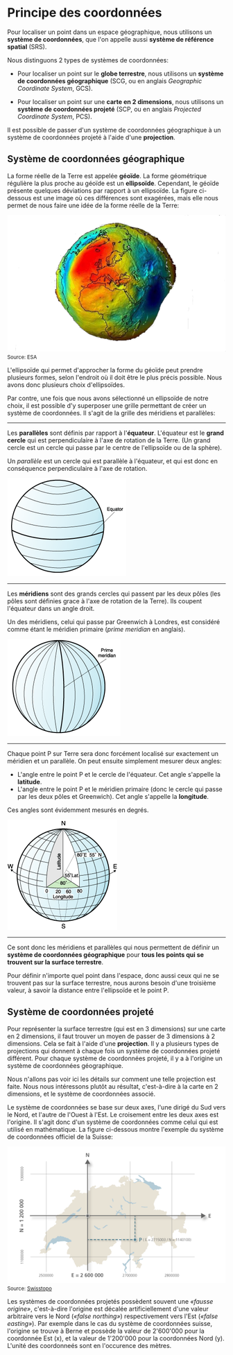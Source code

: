 # Principe des coordonnées

Pour localiser un point dans un espace géographique, nous utilisons un **système de coordonnées**, que l'on appelle aussi **système de référence spatial** (SRS).

Nous distinguons 2 types de systèmes de coordonnées:

- Pour localiser un point sur le **globe terrestre**, nous utilisons un **système de coordonnées géographique** (SCG, ou en anglais *Geographic Coordinate System*, GCS).

- Pour localiser un point sur une **carte en 2 dimensions**, nous utilisons un **système de coordonnées projeté** (SCP, ou en anglais *Projected Coordinate System*, PCS).

Il est possible de passer d'un système de coordonnées géographique à un système de coordonnées projeté à l'aide d'une **projection**.


## Système de coordonnées géographique

La forme réelle de la Terre est appelée **géoïde**. La forme géométrique régulière la plus proche au géoïde est un **ellipsoïde**. Cependant, le géoïde présente quelques déviations par rapport à un ellipsoïde. La figure ci-dessous est une image où ces différences sont exagérées, mais elle nous permet de nous faire une idée de la forme réelle de la Terre:

![Géoïde](assets/geoide_transp.png)  
<small>Source: ESA</small>

L'ellipsoïde qui permet d'approcher la forme du géoïde peut prendre plusieurs formes, selon l'endroit où il doit être le plus précis possible. Nous avons donc plusieurs choix d'ellipsoïdes.

Par contre, une fois que nous avons sélectionné un ellipsoïde de notre choix, il est possible d'y superposer une grille permettant de créer un système de coordonnées. Il s'agit de la grille des méridiens et parallèles:

---

Les **parallèles** sont définis par rapport à l'**équateur**. L'équateur est le **grand cercle** qui est perpendiculaire à l'axe de rotation de la Terre. (Un grand cercle est un cercle qui passe par le centre de l'ellipsoïde ou de la sphère).

Un *parallèle* est un cercle qui est parallèle à l'équateur, et qui est donc en conséquence perpendiculaire à l'axe de rotation.

![](assets/latitude.png)

---

Les **méridiens** sont des grands cercles qui passent par les deux pôles (les pôles sont définies grace à l'axe de rotation de la Terre). Ils coupent l'équateur dans un angle droit.

Un des méridiens, celui qui passe par Greenwich à Londres, est considéré comme étant le méridien primaire (<i>prime meridian</i> en anglais).</p>

![](assets/longitude.png)

---

Chaque point P sur Terre sera donc forcément localisé sur exactement un méridien et un parallèle. On peut ensuite simplement mesurer deux angles:

- L'angle entre le point P et le cercle de l'équateur. Cet angle s'appelle la **latitude**.
- L'angle entre le point P et le méridien primaire (donc le cercle qui passe par les deux pôles et Greenwich). Cet angle s'appelle la **longitude**.

Ces angles sont évidemment mesurés en degrés.

![](assets/lat_long.gif)

---

Ce sont donc les méridiens et parallèles qui nous permettent de définir un **système de coordonnées géographique** pour **tous les points qui se trouvent sur la surface terrestre**.

Pour définir n'importe quel point dans l'espace, donc aussi ceux qui ne se trouvent pas sur la surface terrestre, nous aurons besoin d'une troisième valeur, à savoir la distance entre l'ellipsoïde et le point P.


## Système de coordonnées projeté

Pour représenter la surface terrestre (qui est en 3 dimensions) sur une carte en 2 dimensions, il faut trouver un moyen de passer de 3 dimensions à 2 dimensions. Cela se fait à l'aide d'une **projection**. Il y a plusieurs types de projections qui donnent à chaque fois un système de coordonnées projeté différent. Pour chaque système de coordonnées projeté, il y a à l'origine un système de coordonnées géographique.

Nous n'allons pas voir ici les détails sur comment une telle projection est faite. Nous nous intéressons plutôt au résultat, c'est-à-dire à la carte en 2 dimensions, et le système de coordonnées associé.

Le système de coordonnées se base sur deux axes, l'une dirigé du Sud vers le Nord, et l'autre de l'Ouest à l'Est. Le croisement entre les deux axes est l'origine. Il s'agit donc d'un système de coordonnées comme celui qui est utilisé en mathématique. La figure ci-dessous montre l'exemple du système de coordonnées officiel de la Suisse:

![](assets/scp_ch_ti.png)  
<small>Source: <a href="https://www.swisstopo.admin.ch/fr/connaissances-faits/mensuration-geodesie/coordonnees.html">Swisstopo</a></small>

Les systèmes de coordonnées projetés possèdent souvent une *«fausse origine»*, c'est-à-dire l'origine est décalée artificiellement d'une valeur arbitraire vers le Nord (*«false northing»*) respectivement vers l'Est (*«false easting»*). Par exemple dans le cas du système de coordonnées suisse, l'origine se trouve à Berne et possède la valeur de 2'600'000 pour la coordonnée Est (x), et la valeur de 1'200'000 pour la coordonnées Nord (y). L'unité des coordonneés sont en l'occurence des mètres.
